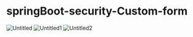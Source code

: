 # springBoot-security-Custom-form
![Untitled](https://user-images.githubusercontent.com/54208116/69475580-ff9ecd00-0df4-11ea-861d-91ca8a261ac1.png)
![Untitled1](https://user-images.githubusercontent.com/54208116/69475579-ff9ecd00-0df4-11ea-876f-51195fb69632.png)
![Untitled2](https://user-images.githubusercontent.com/54208116/69475581-00376380-0df5-11ea-91f1-aacd6112a40c.png)
